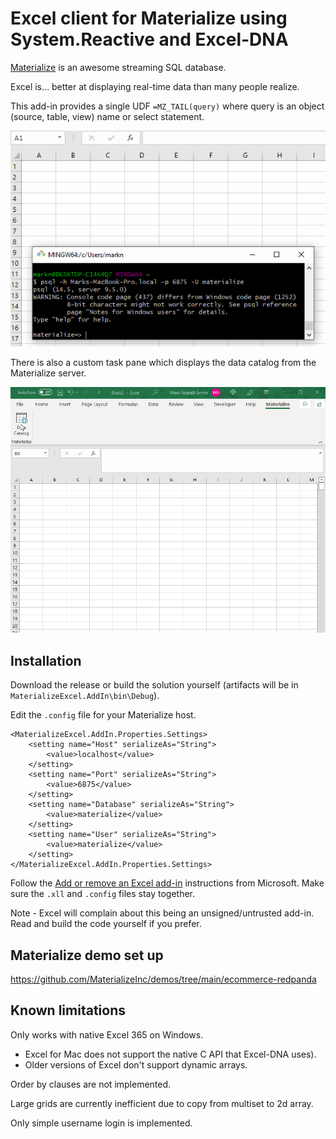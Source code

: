# Excel client for Materialize using System.Reactive and Excel-DNA

[Materialize](https://materialize.com/) is an awesome streaming SQL database. 

Excel is... better at displaying real-time data than many people realize.

This add-in provides a single UDF `=MZ_TAIL(query)` where query is an object (source, table, view) name or select statement.

![MZ_TAIL usage](doc/mz_tail.gif?raw=true "MZ_TAIL")

There is also a custom task pane which displays the data catalog from the Materialize server.

![custom task page](doc/mz_task_pane.gif?raw=true "Custom task pane")

## Installation

Download the release or build the solution yourself (artifacts will be in `MaterializeExcel.AddIn\bin\Debug`).

Edit the `.config` file for your Materialize host.
```
<MaterializeExcel.AddIn.Properties.Settings>
    <setting name="Host" serializeAs="String">
        <value>localhost</value>
    </setting>
    <setting name="Port" serializeAs="String">
        <value>6875</value>
    </setting>
    <setting name="Database" serializeAs="String">
        <value>materialize</value>
    </setting>
    <setting name="User" serializeAs="String">
        <value>materialize</value>
    </setting>
</MaterializeExcel.AddIn.Properties.Settings>
```

Follow the [Add or remove an Excel add-in](https://support.microsoft.com/en-us/office/add-or-remove-add-ins-in-excel-0af570c4-5cf3-4fa9-9b88-403625a0b460) instructions from Microsoft. Make sure the `.xll` and `.config` files stay together. 

Note - Excel will complain about this being an unsigned/untrusted add-in. Read and build the code yourself if you prefer.  

## Materialize demo set up

https://github.com/MaterializeInc/demos/tree/main/ecommerce-redpanda

## Known limitations

Only works with native Excel 365 on Windows.
- Excel for Mac does not support the native C API that Excel-DNA uses).
- Older versions of Excel don't support dynamic arrays.

Order by clauses are not implemented.

Large grids are currently inefficient due to copy from multiset to 2d array.

Only simple username login is implemented.